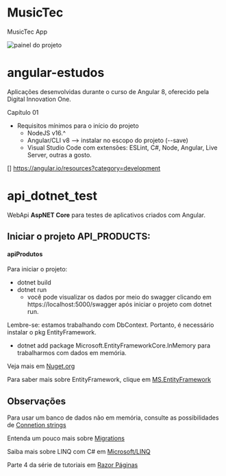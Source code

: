 # MusicTec
MusicTec App


![painel do projeto](https://user-images.githubusercontent.com/37023108/170979633-4ec3fe70-b83a-47a2-a664-f76f57038f88.png)




# angular-estudos
Aplicações desenvolvidas durante o curso de Angular 8, oferecido pela Digital Innovation One.

Capítulo 01 

- Requisitos mínimos para o início do projeto
  - NodeJS v16.^ 
  - Angular/CLI v8 --> instalar no escopo do projeto (--save)
  - Visual Studio Code com extensões: ESLint, C#, Node, Angular, Live Server, outras a gosto.


[] https://angular.io/resources?category=development

# api_dotnet_test
WebApi <b>AspNET Core</b> para testes de aplicativos criados com Angular.

## Iniciar o projeto API_PRODUCTS:

#### apiProdutos
  Para iniciar o projeto:
  - dotnet build 
  - dotnet run 
    - você pode visualizar os dados por meio do swagger clicando em https://localhost:5000/swagger após iniciar o projeto com dotnet run.
  
  Lembre-se: estamos trabalhando com DbContext. Portanto, é necessário instalar o pkg EntityFramework. 
  - dotnet add package Microsoft.EntityFrameworkCore.InMemory para trabalharmos com dados em memória.
  
  Veja mais em [Nuget.org](https://www.nuget.org/packages?q=entity)


Para saber mais sobre EntityFramework, clique em [MS.EntityFramework](https://docs.microsoft.com/pt-br/ef/core/?target=_blank)
  

## Observações

Para usar um banco de dados não em memória, consulte as possibilidades de [Connetion strings](https://www.connectionstrings.com/sql-server/)

Entenda um pouco mais sobre [Migrations](https://docs.microsoft.com/pt-br/ef/core/managing-schemas/migrations/?tabs=dotnet-core-cli)

Saiba mais sobre LINQ com C# em [Microsoft/LINQ](https://docs.microsoft.com/pt-BR/dotnet/csharp/programming-guide/concepts/linq/)

  
Parte 4 da série de tutoriais em [Razor Páginas](https://docs.microsoft.com/pt-br/aspnet/core/tutorials/razor-pages/sql?view=aspnetcore-6.0&tabs=visual-studio)

